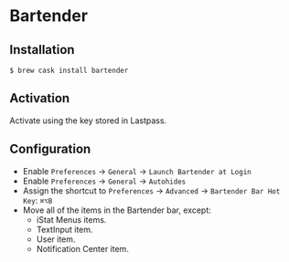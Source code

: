 # Bartender

## Installation

```ShellSession
$ brew cask install bartender
```

## Activation

Activate using the key stored in Lastpass.

## Configuration

* Enable `Preferences` → `General` → `Launch Bartender at Login`
* Enable `Preferences` → `General` → `Autohides`
* Assign the shortcut to `Preferences` → `Advanced` → `Bartender Bar Hot Key`: `⌘⌥B`
* Move all of the items in the Bartender bar, except:
  * iStat Menus items.
  * TextInput item.
  * User item.
  * Notification Center item.
